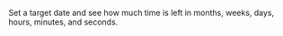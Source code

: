 Set a target date and see how much time is left in months, weeks, days, hours, minutes, and seconds.
